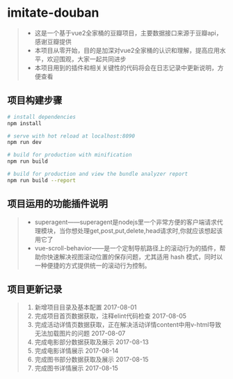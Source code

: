 # imitate-douban

> * 这是一个基于vue2全家桶的豆瓣项目，主要数据接口来源于豆瓣api，感谢豆瓣提供
> * 本项目从零开始，目的是加深对vue2全家桶的认识和理解，提高应用水平，欢迎围观，大家一起共同进步
> * 本项目用到的插件和相关关键性的代码将会在日志记录中更新说明，方便查看

## 项目构建步骤

``` bash
# install dependencies
npm install

# serve with hot reload at localhost:8090
npm run dev

# build for production with minification
npm run build

# build for production and view the bundle analyzer report
npm run build --report
```
## 项目运用的功能插件说明

> * superagent——superagent是nodejs里一个非常方便的客户端请求代理模块，当你想处理get,post,put,delete,head请求时,你就应该想起该用它了
> * vue-scroll-behavior——是一个定制导航路径上的滚动行为的插件，帮助你快速解决视图滚动位置的保存问题，尤其适用 hash 模式，同时以一种便捷的方式提供统一的滚动行为控制。

## 项目更新记录

> 1.  新增项目目录及基本配置                         2017-08-01
> 2.  完成项目首页数据获取，注释elint代码检查        2017-08-05
> 3.  完成活动详情页数据获取，正在解决活动详情content中用v-html导致无法加载图片的问题        2017-08-07
> 4.  完成电影部分数据获取及展示        2017-08-13
> 5.  完成电影详情展示        2017-08-14
> 6.  完成图书部分数据获取及展示        2017-08-15
> 7.  完成图书详情展示        2017-08-15
